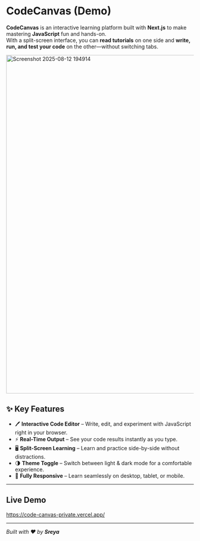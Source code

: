 # CodeCanvas (Demo)

**CodeCanvas** is an interactive learning platform built with **Next.js** to make mastering **JavaScript** fun and hands-on.  
With a split-screen interface, you can **read tutorials** on one side and **write, run, and test your code** on the other—without switching tabs.  

<img width="1913" height="907" alt="Screenshot 2025-08-12 194914" src="https://github.com/user-attachments/assets/86c042e5-931e-4a35-a412-3e7f054c1bef" />

## ✨ Key Features

- 🖊 **Interactive Code Editor** – Write, edit, and experiment with JavaScript right in your browser.  
- ⚡ **Real-Time Output** – See your code results instantly as you type.  
- 🖥 **Split-Screen Learning** – Learn and practice side-by-side without distractions.  
- 🌗 **Theme Toggle** – Switch between light & dark mode for a comfortable experience.  
- 📱 **Fully Responsive** – Learn seamlessly on desktop, tablet, or mobile.

---

## Live Demo

https://code-canvas-private.vercel.app/

---

*Built with ❤️ by **Sreya***

